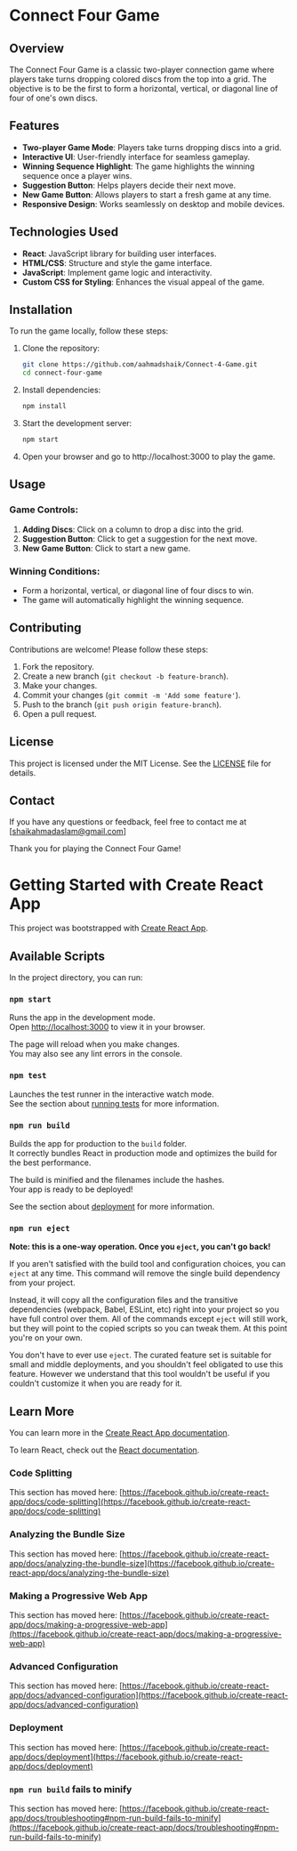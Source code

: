 # Connect Four Game

## Overview

The Connect Four Game is a classic two-player connection game where players take turns dropping colored discs from the top into a grid. The objective is to be the first to form a horizontal, vertical, or diagonal line of four of one's own discs.

## Features

- **Two-player Game Mode**: Players take turns dropping discs into a grid.
- **Interactive UI**: User-friendly interface for seamless gameplay.
- **Winning Sequence Highlight**: The game highlights the winning sequence once a player wins.
- **Suggestion Button**: Helps players decide their next move.
- **New Game Button**: Allows players to start a fresh game at any time.
- **Responsive Design**: Works seamlessly on desktop and mobile devices.

## Technologies Used

- **React**: JavaScript library for building user interfaces.
- **HTML/CSS**: Structure and style the game interface.
- **JavaScript**: Implement game logic and interactivity.
- **Custom CSS for Styling**: Enhances the visual appeal of the game.

## Installation

To run the game locally, follow these steps:

1. Clone the repository:

    ```sh
    git clone https://github.com/aahmadshaik/Connect-4-Game.git 
    cd connect-four-game
    ```

2. Install dependencies:

    ```sh
    npm install
    ```

3. Start the development server:

    ```sh
    npm start
    ```

4. Open your browser and go to http://localhost:3000 to play the game.

## Usage

### Game Controls:

1. **Adding Discs**: Click on a column to drop a disc into the grid.
2. **Suggestion Button**: Click to get a suggestion for the next move.
3. **New Game Button**: Click to start a new game.

### Winning Conditions:

- Form a horizontal, vertical, or diagonal line of four discs to win.
- The game will automatically highlight the winning sequence.

## Contributing

Contributions are welcome! Please follow these steps:

1. Fork the repository.
2. Create a new branch (`git checkout -b feature-branch`).
3. Make your changes.
4. Commit your changes (`git commit -m 'Add some feature'`).
5. Push to the branch (`git push origin feature-branch`).
6. Open a pull request.

## License

This project is licensed under the MIT License. See the [LICENSE](LICENSE) file for details.

## Contact

If you have any questions or feedback, feel free to contact me at [shaikahmadaslam@gmail.com]

Thank you for playing the Connect Four Game!

# Getting Started with Create React App

This project was bootstrapped with [Create React App](https://github.com/facebook/create-react-app).

## Available Scripts

In the project directory, you can run:

### `npm start`

Runs the app in the development mode.\
Open [http://localhost:3000](http://localhost:3000) to view it in your browser.

The page will reload when you make changes.\
You may also see any lint errors in the console.

### `npm test`

Launches the test runner in the interactive watch mode.\
See the section about [running tests](https://facebook.github.io/create-react-app/docs/running-tests) for more information.

### `npm run build`

Builds the app for production to the `build` folder.\
It correctly bundles React in production mode and optimizes the build for the best performance.

The build is minified and the filenames include the hashes.\
Your app is ready to be deployed!

See the section about [deployment](https://facebook.github.io/create-react-app/docs/deployment) for more information.

### `npm run eject`

**Note: this is a one-way operation. Once you `eject`, you can't go back!**

If you aren't satisfied with the build tool and configuration choices, you can `eject` at any time. This command will remove the single build dependency from your project.

Instead, it will copy all the configuration files and the transitive dependencies (webpack, Babel, ESLint, etc) right into your project so you have full control over them. All of the commands except `eject` will still work, but they will point to the copied scripts so you can tweak them. At this point you're on your own.

You don't have to ever use `eject`. The curated feature set is suitable for small and middle deployments, and you shouldn't feel obligated to use this feature. However we understand that this tool wouldn't be useful if you couldn't customize it when you are ready for it.

## Learn More

You can learn more in the [Create React App documentation](https://facebook.github.io/create-react-app/docs/getting-started).

To learn React, check out the [React documentation](https://reactjs.org/).

### Code Splitting

This section has moved here: [https://facebook.github.io/create-react-app/docs/code-splitting](https://facebook.github.io/create-react-app/docs/code-splitting)

### Analyzing the Bundle Size

This section has moved here: [https://facebook.github.io/create-react-app/docs/analyzing-the-bundle-size](https://facebook.github.io/create-react-app/docs/analyzing-the-bundle-size)

### Making a Progressive Web App

This section has moved here: [https://facebook.github.io/create-react-app/docs/making-a-progressive-web-app](https://facebook.github.io/create-react-app/docs/making-a-progressive-web-app)

### Advanced Configuration

This section has moved here: [https://facebook.github.io/create-react-app/docs/advanced-configuration](https://facebook.github.io/create-react-app/docs/advanced-configuration)

### Deployment

This section has moved here: [https://facebook.github.io/create-react-app/docs/deployment](https://facebook.github.io/create-react-app/docs/deployment)

### `npm run build` fails to minify

This section has moved here: [https://facebook.github.io/create-react-app/docs/troubleshooting#npm-run-build-fails-to-minify](https://facebook.github.io/create-react-app/docs/troubleshooting#npm-run-build-fails-to-minify)
